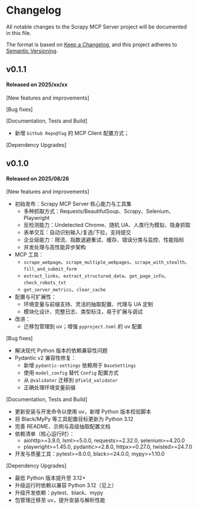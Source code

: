 # Changelog

All notable changes to the Scrapy MCP Server project will be documented in this file.

The format is based on [Keep a Changelog](https://keepachangelog.com/en/1.0.0/),
and this project adheres to [Semantic Versioning](https://semver.org/spec/v2.0.0.html).

## v0.1.1

#### Released on 2025/xx/xx

[New features and improvements]

[Bug fixes]

[Documentation, Tests and Build]

- 新增 `Github Repo@Tag` 的 MCP Client 配置方式；

[Dependency Upgrades]

## v0.1.0

#### Released on 2025/08/26

[New features and improvements]

- 初始发布：Scrapy MCP Server 核心能力与工具集
  - 多种抓取方式：Requests/BeautifulSoup、Scrapy、Selenium、Playwright
  - 反检测能力：Undetected Chrome、随机 UA、人类行为模拟、隐身抓取
  - 表单交互：自动识别输入/复选/下拉，支持提交
  - 企业级能力：限流、指数退避重试、缓存、错误分类与监控、性能指标
  - 并发处理与高性能异步架构
- MCP 工具：
  - `scrape_webpage`、`scrape_multiple_webpages`、`scrape_with_stealth`、`fill_and_submit_form`
  - `extract_links`、`extract_structured_data`、`get_page_info`、`check_robots_txt`
  - `get_server_metrics`、`clear_cache`
- 配置与可扩展性：
  - 环境变量与前缀支持、灵活的抽取配置、代理与 UA 定制
  - 模块化设计、完整日志、类型标注，易于扩展与调试
- 改进：
  - 迁移包管理到 uv；增强 `pyproject.toml` 的 uv 配置

[Bug fixes]

- 解决现代 Python 版本的依赖兼容性问题
- Pydantic v2 兼容性修复：
  - 新增 `pydantic-settings` 依赖用于 `BaseSettings`
  - 使用 `model_config` 替代 `Config` 配置方式
  - 从 `@validator` 迁移到 `@field_validator`
  - 正确处理环境变量前缀

[Documentation, Tests and Build]

- 更新安装与开发命令以使用 uv，新增 Python 版本校验脚本
- 将 Black/MyPy 等工具配置目标更新为 Python 3.12
- 完善 README、示例与高级抽取配置文档
- 依赖清单（核心运行时）：
  - aiohttp>=3.9.0, lxml>=5.0.0, requests>=2.32.0, selenium>=4.20.0
  - playwright>=1.45.0, pydantic>=2.8.0, httpx>=0.27.0, twisted>=24.7.0
- 开发与质量工具：pytest>=8.0.0, black>=24.0.0, mypy>=1.10.0

[Dependency Upgrades]

- 最低 Python 版本提升至 3.12+
- 升级运行时依赖以兼容 Python 3.12（见上）
- 升级开发依赖：pytest、black、mypy
- 包管理迁移至 uv，提升安装与解析性能
